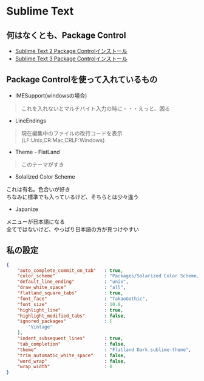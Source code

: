 # Sublime Text #

## 何はなくとも、Package Control ##
>
- [Sublime Text 2 Package Controlインストール](https://sublime.wbond.net/installation#st2)
- [Sublime Text 3 Package Controlインストール](https://sublime.wbond.net/installation#st3)

## Package Controlを使って入れているもの ##
- IMESupport(windowsの場合)
> これを入れないとマルチバイト入力の時に・・・えっと、困る

- LineEndings
> 現在編集中のファイルの改行コードを表示(LF:Unix,CR:Mac,CRLF:Windows)

- Theme - FlatLand
> このテーマがすき

- Solalized Color Scheme
>
これは有名。色合いが好き  
ちなみに標準でも入っているけど、そちらとは少々違う

- Japanize
>
メニューが日本語になる  
全てではないけど、やっぱり日本語の方が見つけやすい

## 私の設定 ##
```json
{
	"auto_complete_commit_on_tab"	: true,
	"color_scheme"					: "Packages/Solarized Color Scheme/Solarized (dark).tmTheme",
	"default_line_ending"			: "unix",
	"draw_white_space"				: "all",
	"flatland_square_tabs"			: true,
	"font_face"						: "TakaoGothic",
	"font_size"						: 10.0,
	"highlight_line"				: true,
	"highlight_modified_tabs"		: false,
	"ignored_packages"				: [
		"Vintage"
	],
	"indent_subsequent_lines"		: true,
	"tab_completion"				: false,
	"theme"							: "Flatland Dark.sublime-theme",
	"trim_automatic_white_space"	: false,
	"word_wrap"						: false,
	"wrap_width"					: 0
}
```